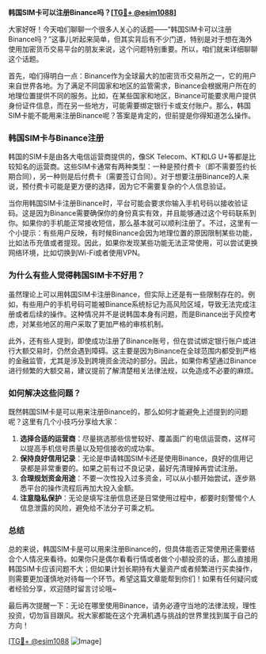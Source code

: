**韩国SIM卡可以注册Binance吗？[[TG💪+ @esim1088](https://t.me/s/esim1088)]**

大家好呀！今天咱们聊聊一个很多人关心的话题——“韩国SIM卡可以注册Binance吗？”这事儿听起来简单，但其实背后有不少门道，特别是对于想在海外使用加密货币交易平台的朋友来说，这个问题特别重要。所以，咱们就来详细聊聊这个话题。

首先，咱们得明白一点：Binance作为全球最大的加密货币交易所之一，它的用户来自世界各地。为了满足不同国家和地区的监管需求，Binance会根据用户所在的地理位置提供不同的服务。比如，在某些国家和地区，Binance可能要求用户提供身份证件信息，而在另一些地方，可能需要绑定银行卡或支付账户。那么，韩国SIM卡能不能用来注册Binance呢？答案是肯定的，但前提是你得知道怎么操作。

### 韩国SIM卡与Binance注册

韩国的SIM卡是由各大电信运营商提供的，像SK Telecom、KT和LG U+等都是比较知名的运营商。这些SIM卡通常有两种类型：一种是预付费卡（即不需要签约长期合同），另一种则是后付费卡（需要签订合同）。对于想要注册Binance的人来说，预付费卡可能是更方便的选择，因为它不需要复杂的个人信息验证。

当你用韩国SIM卡注册Binance时，平台可能会要求你输入手机号码以接收验证码。这是因为Binance需要确保你的身份真实有效，并且能够通过这个号码联系到你。如果你的手机能正常接收短信，那么基本就可以顺利注册了。不过，这里有一个小提示：有些用户反映，有时候Binance会因为地理位置的原因限制某些功能，比如法币充值或者提现。因此，如果你发现某些功能无法正常使用，可以尝试更换网络环境，比如切换到Wi-Fi或者使用VPN。

### 为什么有些人觉得韩国SIM卡不好用？

虽然理论上可以用韩国SIM卡注册Binance，但实际上还是有一些限制存在的。例如，有些用户的手机号码可能被Binance系统标记为高风险区域，导致无法完成注册或者后续的操作。这种情况并不是说韩国本身有问题，而是Binance出于风控考虑，对某些地区的用户采取了更加严格的审核机制。

此外，还有些人提到，即使成功注册了Binance账号，但在尝试绑定银行账户或进行大额交易时，仍然会遇到障碍。这主要是因为Binance在全球范围内都受到严格的金融监管，尤其是涉及到跨境资金流动的部分。因此，如果你希望通过Binance进行频繁的大额交易，建议提前了解清楚相关法律法规，以免造成不必要的麻烦。

### 如何解决这些问题？

既然韩国SIM卡是可以用来注册Binance的，那么如何才能避免上述提到的问题呢？这里有几个小技巧分享给大家：

1. **选择合适的运营商**：尽量挑选那些信誉较好、覆盖面广的电信运营商，这样可以提高手机信号质量以及短信接收的成功率。
2. **保持良好信用记录**：无论是申请韩国SIM卡还是使用Binance，良好的信用记录都是非常重要的。如果之前有过不良记录，最好先清理掉再尝试注册。
3. **合理规划资金用途**：不要一次性投入过多资金，可以从小额开始尝试，逐步熟悉平台的操作流程后再加大投入金额。
4. **注意隐私保护**：无论是填写注册信息还是日常使用过程中，都要时刻警惕个人信息泄露的风险，避免给不法分子可乘之机。

### 总结

总的来说，韩国SIM卡是可以用来注册Binance的，但具体能否正常使用还需要结合个人情况来看待。如果你只是偶尔看看行情或者做个小额投资的话，那么直接用韩国SIM卡应该问题不大；但如果计划长期持有大量资产或者频繁进行买卖操作，则需要更加谨慎地对待每一个环节。希望这篇文章能帮到你们！如果有任何疑问或者经验分享，欢迎随时留言讨论哦~

最后再次提醒一下：无论在哪里使用Binance，请务必遵守当地的法律法规，理性投资，切勿盲目跟风。祝大家都能在这个充满机遇与挑战的世界里找到属于自己的方向！

[[TG💪+ @esim1088](https://t.me/s/esim1088) ![Image](https://i.postimg.cc/4NQfJmqS/Snipaste-2025-05-13-00-14-12.png)]